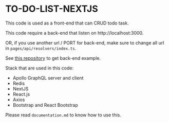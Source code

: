 # TO-DO-LIST-NEXTJS

This code is used as a front-end that can CRUD todo task.

This code require a back-end that listen on http://localhost:3000.

OR, if you use another url / PORT for back-end, make sure to change all url in `pages/api/resolvers/index.ts`.

See [this repository](https://github.com/ajiyudhanto/to-do-list-postgres) to get back-end example.

Stack that are used in this code:
- Apollo GraphQL server and client
- Redis
- NextJS
- React.js
- Axios
- Bootstrap and React Bootstrap

Please read `documentation.md` to know how to use this.